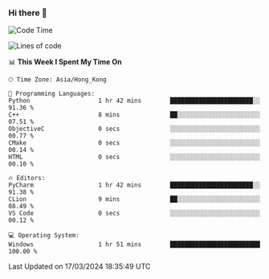 ### Hi there 👋

<!--
**RoiexLee/RoiexLee** is a ✨ _special_ ✨ repository because its `README.md` (this file) appears on your GitHub profile.

Here are some ideas to get you started:

- 🔭 I’m currently working on ...
- 🌱 I’m currently learning ...
- 👯 I’m looking to collaborate on ...
- 🤔 I’m looking for help with ...
- 💬 Ask me about ...
- 📫 How to reach me: ...
- 😄 Pronouns: ...
- ⚡ Fun fact: ...
-->

<!--START_SECTION:waka-->
![Code Time](http://img.shields.io/badge/Code%20Time-480%20hrs%2054%20mins-blue)

![Lines of code](https://img.shields.io/badge/From%20Hello%20World%20I%27ve%20Written-37.3%20thousand%20lines%20of%20code-blue)

📊 **This Week I Spent My Time On** 

```text
🕑︎ Time Zone: Asia/Hong_Kong

💬 Programming Languages: 
Python                   1 hr 42 mins        ███████████████████████░░   91.36 % 
C++                      8 mins              ██░░░░░░░░░░░░░░░░░░░░░░░   07.51 % 
ObjectiveC               0 secs              ░░░░░░░░░░░░░░░░░░░░░░░░░   00.77 % 
CMake                    0 secs              ░░░░░░░░░░░░░░░░░░░░░░░░░   00.14 % 
HTML                     0 secs              ░░░░░░░░░░░░░░░░░░░░░░░░░   00.10 % 

🔥 Editors: 
PyCharm                  1 hr 42 mins        ███████████████████████░░   91.38 % 
CLion                    9 mins              ██░░░░░░░░░░░░░░░░░░░░░░░   08.49 % 
VS Code                  0 secs              ░░░░░░░░░░░░░░░░░░░░░░░░░   00.12 % 

💻 Operating System: 
Windows                  1 hr 51 mins        █████████████████████████   100.00 % 
```


 Last Updated on 17/03/2024 18:35:49 UTC
<!--END_SECTION:waka-->
